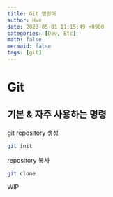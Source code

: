 ```yaml
---
title: Git 명령어
author: Hve
date: 2023-05-01 11:15:49 +0900
categories: [Dev, Etc]
math: false
mermaid: false
tags: [git]
---
```


# Git

## 기본 & 자주 사용하는 명령

git repository 생성

```bash
git init
```

repository 복사

```bash
git clone
```

WIP